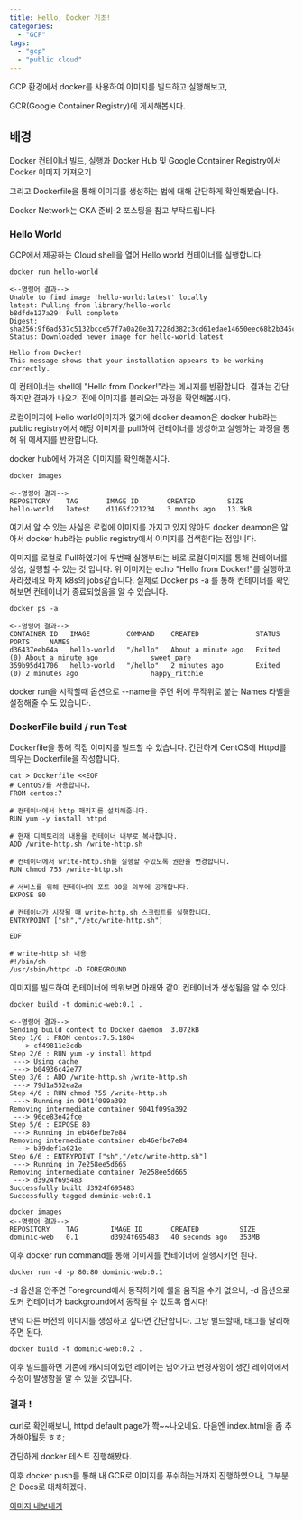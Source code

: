 ```yaml
---
title: Hello, Docker 기초!
categories:
  - "GCP"
tags:
  - "gcp"
  - "public cloud"
---
```

GCP 환경에서 docker를 사용하여 이미지를 빌드하고 실행해보고, 

GCR(Google Container Registry)에 게시해봅시다.
<!--more-->

## 배경
Docker 컨테이너 빌드, 실행과 Docker Hub 및 Google Container Registry에서 Docker 이미지 가져오기

그리고 Dockerfile을 통해 이미지를 생성하는 법에 대해 간단하게 확인해봤습니다.

Docker Network는 CKA 준비-2 포스팅을 참고 부탁드립니다.

###  Hello World

GCP에서 제공하는 Cloud shell을 열어 Hello world 컨테이너를 실행합니다.

```
docker run hello-world

<--명령어 결과-->
Unable to find image 'hello-world:latest' locally
latest: Pulling from library/hello-world
b8dfde127a29: Pull complete
Digest: sha256:9f6ad537c5132bcce57f7a0a20e317228d382c3cd61edae14650eec68b2b345c
Status: Downloaded newer image for hello-world:latest

Hello from Docker!
This message shows that your installation appears to be working correctly.

```

이 컨테이너는 shell에 "Hello from Docker!"라는 메시지를 반환합니다. 결과는 간단하지만 결과가 나오기 전에 이미지를 불러오는 과정을 확인해봅시다.

로컬이미지에 Hello world이미지가 없기에 docker deamon은 docker hub라는 public registry에서 해당 이미지를 pull하여 컨테이너를 생성하고 실행하는 과정을 통해 위 메세지를 반환합니다.

docker hub에서 가져온 이미지를 확인해봅시다.

```
docker images

<--명령어 결과-->
REPOSITORY    TAG       IMAGE ID       CREATED        SIZE
hello-world   latest    d1165f221234   3 months ago   13.3kB
```

여기서 알 수 있는 사실은 로컬에 이미지를 가지고 있지 않아도 docker deamon은 알아서 docker hub라는 public registry에서 이미지를 검색한다는 점입니다.

이미지를 로컬로 Pull하였기에 두번쨰 실행부터는 바로 로컬이미지를 통해 컨테이너를 생성, 실행할 수 있는 것 입니다.
위 이미지는 echo "Hello from Docker!"를 실행하고 사라졌네요 마치 k8s의 jobs같습니다. 실제로 Docker ps -a 를 통해 컨테이너를 확인해보면 컨테이너가 종료되었음을 알 수 있습니다.

```
docker ps -a

<--명령어 결과-->
CONTAINER ID   IMAGE         COMMAND    CREATED              STATUS                          PORTS     NAMES
d36437eeb64a   hello-world   "/hello"   About a minute ago   Exited (0) About a minute ago             sweet_pare
359b95d41706   hello-world   "/hello"   2 minutes ago        Exited (0) 2 minutes ago                  happy_ritchie
```
docker run을 시작할때 옵션으로 --name을 주면 뒤에 무작위로 붙는 Names 라벨을 설정해줄 수 도 있습니다.

### DockerFile build / run Test
Dockerfile을 통해 직접 이미지를 빌드할 수 있습니다. 간단하게 CentOS에 Httpd를 띄우는 Dockerfile을 작성합니다.

```
cat > Dockerfile <<EOF
# CentOS7를 사용합니다.
FROM centos:7

# 컨테이너에서 http 패키지를 설치해줍니다.
RUN yum -y install httpd 

# 현재 디렉토리의 내용을 컨테이너 내부로 복사합니다.
ADD /write-http.sh /write-http.sh

# 컨테이너에서 write-http.sh를 실행할 수있도록 권한을 변경합니다.
RUN chmod 755 /write-http.sh

# 서비스를 위해 컨테이너의 포트 80을 외부에 공개합니다.
EXPOSE 80

# 컨테이너가 시작될 때 write-http.sh 스크립트를 실행합니다.
ENTRYPOINT ["sh","/etc/write-http.sh"]

EOF
```
```
# write-http.sh 내용
#!/bin/sh
/usr/sbin/httpd -D FOREGROUND
```

이미지를 빌드하여 컨테이너에 띄워보면 아래와 같이 컨테이너가 생성됨을 알 수 있다.

```
docker build -t dominic-web:0.1 .

<--명령어 결과-->
Sending build context to Docker daemon  3.072kB
Step 1/6 : FROM centos:7.5.1804
 ---> cf49811e3cdb
Step 2/6 : RUN yum -y install httpd
 ---> Using cache
 ---> b04936c42e77
Step 3/6 : ADD /write-http.sh /write-http.sh
 ---> 79d1a552ea2a
Step 4/6 : RUN chmod 755 /write-http.sh
 ---> Running in 9041f099a392
Removing intermediate container 9041f099a392
 ---> 96ce83e42fce
Step 5/6 : EXPOSE 80
 ---> Running in eb46efbe7e84
Removing intermediate container eb46efbe7e84
 ---> b39def1a021e
Step 6/6 : ENTRYPOINT ["sh","/etc/write-http.sh"]
 ---> Running in 7e258ee5d665
Removing intermediate container 7e258ee5d665
 ---> d3924f695483
Successfully built d3924f695483
Successfully tagged dominic-web:0.1
```

```
docker images
<--명령어 결과-->
REPOSITORY    TAG        IMAGE ID       CREATED          SIZE
dominic-web   0.1        d3924f695483   40 seconds ago   353MB
```

이후 docker run command를 통해 이미지를 컨테이너에 실행시키면 된다.
```
docker run -d -p 80:80 dominic-web:0.1
```
-d 옵션을 안주면 Foreground에서 동작하기에 쉘을 움직을 수가 없으니, -d 옵션으로 도커 컨테이너가 background에서 동작될 수 있도록 합시다!

만약 다른 버전의 이미지를 생성하고 싶다면 간단합니다. 그냥 빌드할때, 태그를 달리해주면 된다.
```
docker build -t dominic-web:0.2 .
```
이후 빌드를하면 기존에 캐시되어있던 레이어는 넘어가고 변경사항이 생긴 레이어에서 수정이 발생함을 알 수 있을 것입니다.

### 결과 !

curl로 확인해보니, httpd default page가 쫙~~나오네요. 다음엔 index.html을 좀 추가해야될듯 ㅎㅎ;

간단하게 docker 테스트 진행해봤다.

이후 docker push를 통해 내 GCR로 이미지를 푸쉬하는거까지 진행하였으나, 그부분은 Docs로 대체하겠다.

[이미지 내보내기](https://cloud.google.com/container-registry/docs/pushing-and-pulling)

